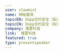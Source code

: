 ```yaml
---
user: slowmist
name: 神秘嘉宾
topicEN: Dapp合约安全（拟）
topicCN: Dapp合约安全（拟）
company: 慢雾科技
link:  慢雾科技
featured: true
type: presentspeaker
---
```


